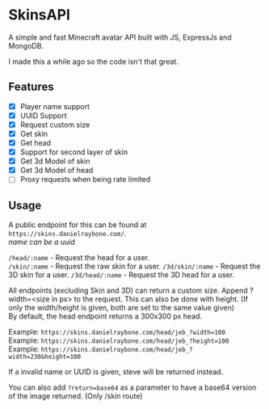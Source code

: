 # SkinsAPI

A simple and fast Minecraft avatar API built with JS, ExpressJs and MongoDB.

I made this a while ago so the code isn't that great.

## Features

- [x] Player name support
- [x] UUID Support
- [x] Request custom size
- [x] Get skin
- [x] Get head
- [x] Support for second layer of skin
- [x] Get 3d Model of skin
- [x] Get 3d Model of head
- [ ] Proxy requests when being rate limited

## Usage

A public endpoint for this can be found at `https://skins.danielraybone.com/`.  
*name can be a uuid*

`/head/:name` - Request the head for a user.  
`/skin/:name` - Request the raw skin for a user.
`/3d/skin/:name` - Request the 3D skin for a user.
`/3d/head/:name` - Request the 3D head for a user.

All endpoints (excluding Skin and 3D) can return a custom size. Append ?width=\<size in px> to the request. This can also be done with height. (If only the width/height is given, both are set to the same value given)  
By default, the head endpoint returns a 300x300 px head.  

Example: `https://skins.danielraybone.com/head/jeb_?width=100`  
Example: `https://skins.danielraybone.com/head/jeb_?height=100`  
Example: `https://skins.danielraybone.com/head/jeb_?width=230&height=100`  

If a invalid name or UUID is given, steve will be returned instead.

You can also add `?return=base64` as a parameter to have a base64 version of the image returned. (Only /skin route)
